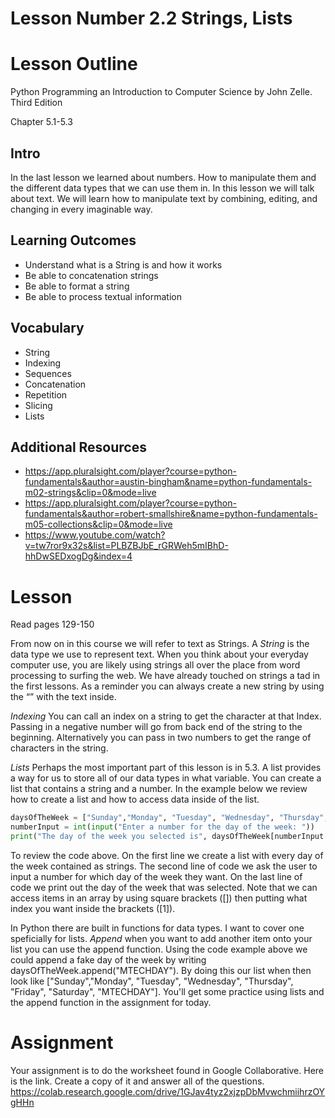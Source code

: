# Lesson Number 2.2 Strings, Lists

# Lesson Outline #

Python Programming an Introduction to Computer Science by John Zelle. Third Edition

Chapter 5.1-5.3

## Intro ##

In the last lesson we learned about numbers. How to manipulate them and the different data types that we can use them in. In this lesson we will talk about text. We will learn how to manipulate text by combining, editing, and changing in every imaginable way.

## Learning Outcomes ##

- Understand what is a String is and how it works
- Be able to concatenation strings
- Be able to format a string 
- Be able to process textual information

## Vocabulary ##

- String
- Indexing
- Sequences
- Concatenation
- Repetition
- Slicing
- Lists

## Additional Resources ##

- https://app.pluralsight.com/player?course=python-fundamentals&author=austin-bingham&name=python-fundamentals-m02-strings&clip=0&mode=live
- https://app.pluralsight.com/player?course=python-fundamentals&author=robert-smallshire&name=python-fundamentals-m05-collections&clip=0&mode=live
- https://www.youtube.com/watch?v=tw7ror9x32s&list=PLBZBJbE_rGRWeh5mIBhD-hhDwSEDxogDg&index=4

# Lesson #

Read pages 129-150

From now on in this course we will refer to text as Strings. A *String* is the data type we use to represent text. When you think about your everyday computer use, you are likely using strings all over the place from word processing to surfing the web. We have already touched on strings a tad in the first lessons. As a reminder you can always create a new string by using the “” with the text inside.

*Indexing* You can call an index on a string to get the character at that Index. Passing in a negative number will go from back end of the string to the beginning. Alternatively you can pass in two numbers to get the range of characters in the string.

*Lists* Perhaps the most important part of this lesson is in 5.3. A list provides a way for us to store all of our data types in what variable. You can create a list that contains a string and a number. In the example below we review how to create a list and how to access data inside of the list.

```python 
daysOfTheWeek = ["Sunday","Monday", "Tuesday", "Wednesday", "Thursday", "Friday", "Saturday"]
numberInput = int(input("Enter a number for the day of the week: "))
print("The day of the week you selected is", daysOfTheWeek[numberInput - 1])
```
To review the code above. On the first line we create a list with every day of the week contained as strings. 
The second line of code we ask the user to input a number for which day of the week they want.
On the last line of code we print out the day of the week that was selected. Note that we can access items in an array by using square brackets ([]) then putting what index you want inside the brackets ([1]). 

In Python there are built in functions for data types. I want to cover one speficially for lists. *Append* when you want to add another item onto your list you can use the append function. Using the code example above we could append a fake day of the week by writing daysOfTheWeek.append("MTECHDAY"). By doing this our list when then look like ["Sunday","Monday", "Tuesday", "Wednesday", "Thursday", "Friday", "Saturday", "MTECHDAY"]. You'll get some practice using lists and the append function in the assignment for today.

# Assignment #

Your assignment is to do the worksheet found in Google Collaborative. Here is the link. Create a copy of it and answer all of the questions. https://colab.research.google.com/drive/1GJav4tyz2xjzpDbMvwchmiihrzOYgHHn

